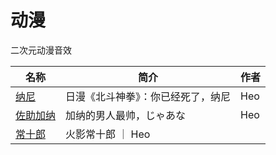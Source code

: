 # 动漫

二次元动漫音效

| 名称  | 简介 | 作者 |
|-----|----|--------|
| [纳尼](/动漫/audios/纳尼-1705211070.muyu) | 日漫《北斗神拳》：你已经死了，纳尼   |   Heo     |
| [佐助加纳](/动漫/audios/佐助加纳-1709798956.muyu) | 加纳的男人最帅，じゃあな | Heo |
| [常十郎](/动漫/audios/常十郎-1711091227.muyu) | 火影常十郎 ｜ Heo |